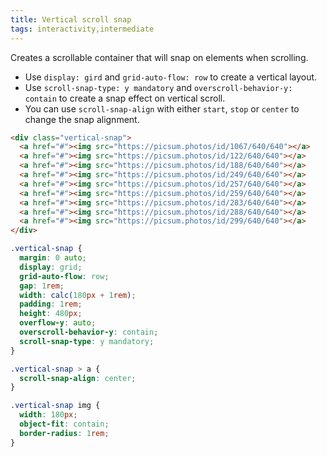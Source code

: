 ```yaml
---
title: Vertical scroll snap
tags: interactivity,intermediate
---
```


Creates a scrollable container that will snap on elements when scrolling.

- Use `display: gird` and `grid-auto-flow: row` to create a vertical layout.
- Use `scroll-snap-type: y mandatory` and `overscroll-behavior-y: contain` to create a snap effect on vertical scroll.
- You can use `scroll-snap-align` with either `start`, `stop` or `center` to change the snap alignment.

```html
<div class="vertical-snap">
  <a href="#"><img src="https://picsum.photos/id/1067/640/640"></a>
  <a href="#"><img src="https://picsum.photos/id/122/640/640"></a>
  <a href="#"><img src="https://picsum.photos/id/188/640/640"></a>
  <a href="#"><img src="https://picsum.photos/id/249/640/640"></a>
  <a href="#"><img src="https://picsum.photos/id/257/640/640"></a>
  <a href="#"><img src="https://picsum.photos/id/259/640/640"></a>
  <a href="#"><img src="https://picsum.photos/id/283/640/640"></a>
  <a href="#"><img src="https://picsum.photos/id/288/640/640"></a>
  <a href="#"><img src="https://picsum.photos/id/299/640/640"></a>
</div>
```

```css
.vertical-snap {
  margin: 0 auto;
  display: grid;
  grid-auto-flow: row;
  gap: 1rem;
  width: calc(180px + 1rem);
  padding: 1rem;
  height: 480px;
  overflow-y: auto;
  overscroll-behavior-y: contain;
  scroll-snap-type: y mandatory;
}

.vertical-snap > a {
  scroll-snap-align: center;
}

.vertical-snap img {
  width: 180px;
  object-fit: contain;
  border-radius: 1rem;
}
```
